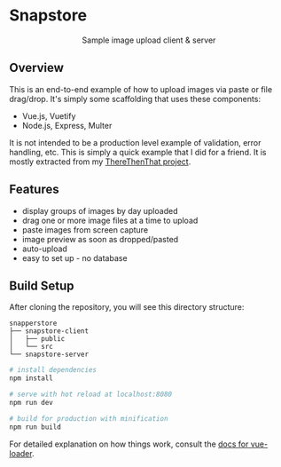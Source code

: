 # Snapstore

<p align="center">Sample image upload client &amp; server</p>

## Overview

This is an end-to-end example of how to upload images via paste or file drag/drop.  It's simply some scaffolding that uses these components:

* Vue.js, Vuetify
* Node.js, Express, Multer

It is not intended to be a production level example of validation, error handling, etc.  This is simply a quick example that I did for a friend.  It is mostly extracted from my <a href="https://github.com/DanielSmith/ThereThenThat-Server">ThereThenThat project</a>.

## Features

* display groups of images by day uploaded
* drag one or more image files at a time to upload
* paste images from screen capture
* image preview as soon as dropped/pasted
* auto-upload
* easy to set up - no database

## Build Setup

After cloning the repository, you will see this directory structure:

```
snapperstore
├── snapstore-client
│   ├── public
│   └── src
└── snapstore-server
```


``` bash
# install dependencies
npm install

# serve with hot reload at localhost:8080
npm run dev

# build for production with minification
npm run build
```

For detailed explanation on how things work, consult the [docs for vue-loader](http://vuejs.github.io/vue-loader).
